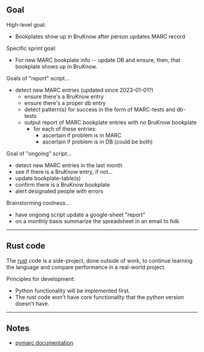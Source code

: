 ## Goal

High-level goal:
- Bookplates show up in BruKnow after person updates MARC record

Specific sprint goal:
- For new MARC bookplate info -- update DB and ensure, then, that bookplate shows up in BruKnow.

Goals of "report" script...
- detect new MARC entries (updated since 2023-01-01?)
	- ensure there's a BruKnow entry
	- ensure there's a proper db entry
	- detect pattern(s) for success in the form of MARC-tests and db-tests
	- output report of MARC bookplate entries with no BruKnow bookplate
		- for each of these entries:
			- ascertain if problem is in MARC
			- ascertain if problem is in DB (could be both)
			
Goal of "ongoing" script...
- detect new MARC entries in the last month
- see if there is a BruKnow entry, if not...
- update bookplate-table(s)
- confirm there is a BruKnow bookplate
- alert designated people with errors

Brainstorming coolness...
- have ongoing script update a google-sheet "report"
- on a monthly basis summarize the spreadsheet in an email to folk

---

## Rust code

The [rust] code is a side-project, done outside of work, to continue learning the language and compare performance in a real-world project.

[rust]: <https://www.rust-lang.org/>

Principles for development:
- Python functionality will be implemented first.
- The rust code won't have core functionality that the python version doesn't have.

---

## Notes

- [pymarc documentation](https://gitlab.com/pymarc/pymarc)
